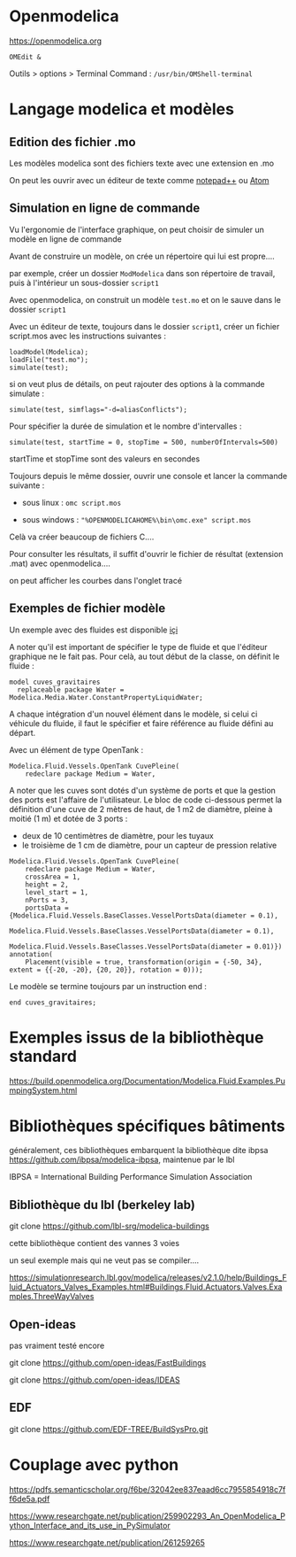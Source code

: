 # Openmodelica

https://openmodelica.org

`OMEdit &`

Outils > options > Terminal Command : `/usr/bin/OMShell-terminal`

# Langage modelica et modèles

## Edition des fichier .mo

Les modèles modelica sont des fichiers texte avec une extension en .mo

On peut les ouvrir avec un éditeur de texte comme [notepad++](https://notepad-plus-plus.org) ou [Atom](https://atom.io/)

## Simulation en ligne de commande

Vu l'ergonomie de l'interface graphique, on peut choisir de simuler un modèle en ligne de commande

Avant de construire un modèle, on crée un répertoire qui lui est propre....

par exemple, créer un dossier `ModModelica` dans son répertoire de travail, puis à l'intérieur un sous-dossier `script1`

Avec openmodelica, on construit un modèle `test.mo` et on le sauve dans le dossier `script1`

Avec un éditeur de texte, toujours dans le dossier `script1`, créer un fichier script.mos avec les instructions suivantes :

```
loadModel(Modelica); 
loadFile("test.mo");
simulate(test);
```
si on veut plus de détails, on peut rajouter des options à la commande simulate :
```
simulate(test, simflags="-d=aliasConflicts");
```

Pour spécifier la durée de simulation et le nombre d'intervalles :
```
simulate(test, startTime = 0, stopTime = 500, numberOfIntervals=500)
```
startTime et stopTime sont des valeurs en secondes

Toujours depuis le même dossier, ouvrir une console et lancer la commande suivante :

- sous linux : `omc script.mos`

- sous windows : `"%OPENMODELICAHOME%\bin\omc.exe" script.mos`

Celà va créer beaucoup de fichiers C....

Pour consulter les résultats, il suffit d'ouvrir le fichier de résultat (extension .mat) avec openmodelica....

on peut afficher les courbes dans l'onglet tracé

##  Exemples de fichier modèle

Un exemple avec des fluides est disponible [içi](script1/cuves_gravitaires.mo)

A noter qu'il est important de spécifier le type de fluide et que l'éditeur graphique ne le fait pas. Pour celà, au tout début de la classe, on définit le fluide :
```
model cuves_gravitaires
  replaceable package Water = Modelica.Media.Water.ConstantPropertyLiquidWater;
```
A chaque intégration d'un nouvel élément dans le modèle, si celui ci véhicule du fluide, il faut le spécifier et faire référence au fluide défini au départ.

Avec un élément de type OpenTank :

```
Modelica.Fluid.Vessels.OpenTank CuvePleine(
    redeclare package Medium = Water,
```

A noter que les cuves sont dotés d'un système de ports et que la gestion des ports est l'affaire de l'utilisateur. Le bloc de code ci-dessous permet la définition d'une cuve de 2 mètres de haut, de 1 m2 de diamètre, pleine à moitié (1 m) et dotée de 3 ports :
- deux de 10 centimètres de diamètre, pour les tuyaux
- le troisième de 1 cm de diamètre, pour un capteur de pression relative

```
Modelica.Fluid.Vessels.OpenTank CuvePleine(
    redeclare package Medium = Water,
    crossArea = 1,
    height = 2,  
    level_start = 1,
    nPorts = 3,
    portsData = {Modelica.Fluid.Vessels.BaseClasses.VesselPortsData(diameter = 0.1),
                   Modelica.Fluid.Vessels.BaseClasses.VesselPortsData(diameter = 0.1),
                   Modelica.Fluid.Vessels.BaseClasses.VesselPortsData(diameter = 0.01)}) annotation(
    Placement(visible = true, transformation(origin = {-50, 34}, extent = {{-20, -20}, {20, 20}}, rotation = 0)));
```
Le modèle se termine toujours par un instruction end :
```
end cuves_gravitaires;
```

# Exemples issus de la bibliothèque standard

https://build.openmodelica.org/Documentation/Modelica.Fluid.Examples.PumpingSystem.html

# Bibliothèques spécifiques bâtiments

généralement, ces bibliothèques embarquent la bibliothèque dite ibpsa https://github.com/ibpsa/modelica-ibpsa, maintenue par le lbl

IBPSA = International Building Performance Simulation Association

## Bibliothèque du lbl (berkeley lab)

git clone https://github.com/lbl-srg/modelica-buildings

cette bibliothèque contient des vannes 3 voies

un seul exemple mais qui ne veut pas se compiler.... 

https://simulationresearch.lbl.gov/modelica/releases/v2.1.0/help/Buildings_Fluid_Actuators_Valves_Examples.html#Buildings.Fluid.Actuators.Valves.Examples.ThreeWayValves

## Open-ideas

pas vraiment testé encore

git clone https://github.com/open-ideas/FastBuildings

git clone https://github.com/open-ideas/IDEAS

## EDF

git clone https://github.com/EDF-TREE/BuildSysPro.git

# Couplage avec python

https://pdfs.semanticscholar.org/f6be/32042ee837eaad6cc7955854918c7ff6de5a.pdf

https://www.researchgate.net/publication/259902293_An_OpenModelica_Python_Interface_and_its_use_in_PySimulator

https://www.researchgate.net/publication/261259265

